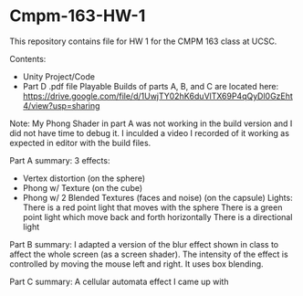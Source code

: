 # Cmpm-163-HW-1

This repository contains file for HW 1 for the CMPM 163 class at UCSC.

Contents:
  - Unity Project/Code
  - Part D .pdf file
Playable Builds of parts A, B, and C are located here:
https://drive.google.com/file/d/1UwjTY02hK6duVlTX69P4qQyDl0GzEht4/view?usp=sharing


Note: My Phong Shader in part A was not working in the build version and I did not have time to debug it. I inculded a video I recorded of it working as expected in editor with the build files.

Part A summary:
3 effects:
  - Vertex distortion (on the sphere)
  - Phong w/ Texture (on the cube)
  - Phong w/ 2 Blended Textures (faces and noise) (on the capsule)
Lights:
There is a red point light that moves with the sphere
There is a green point light which move back and forth horizontally
There is a directional light

Part B summary:
I adapted a version of the blur effect shown in class to affect the whole screen (as a screen shader). The intensity of the effect is controlled by moving the mouse left and right. It uses box blending.

Part C summary:
A cellular automata effect I came up with
